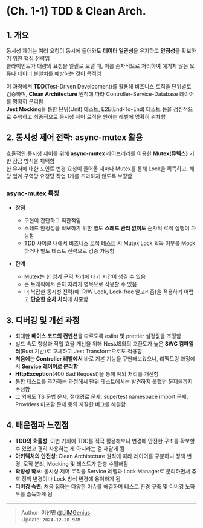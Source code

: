 # (Ch. 1-1) TDD & Clean Arch.

## 1. 개요

동시성 제어는 여러 요청이 동시에 들어와도 **데이터 일관성**을 유지하고 **안정성**을 확보하기 위한 핵심 전략임  
클라이언트가 대량의 요청을 일괄로 보낼 때, 이를 순차적으로 처리하여 예기치 않은 오류나 데이터 불일치를 예방하는 것이 목적임

이 과정에서 **TDD**(Test-Driven Development)를 활용해 비즈니스 로직을 단위별로 검증하며, **Clean Architecture** 원칙에 따라 Controller-Service-Database 레이어를 명확히 분리함  
**Jest Mocking**을 통한 단위(Unit) 테스트, E2E(End-To-End) 테스트 등을 점진적으로 수행하고 최종적으로 동시성 제어 로직을 원하는 레벨에 명확히 위치함

## 2. 동시성 제어 전략: async-mutex 활용

효율적인 동시성 제어를 위해 **async-mutex** 라이브러리를 이용한 **Mutex(뮤텍스)** 기반 잠금 방식을 채택함  
한 유저에 대한 포인트 변경 요청이 들어올 때마다 Mutex를 통해 Lock을 획득하고, 해당 임계 구역당 요청당 작업 1개를 초과하지 않도록 보장함

### async-mutex 특징

- **장점**
  - 구현이 간단하고 직관적임
  - 스레드 안정성을 확보하기 위한 별도 **스레드 관리 없이도** 순차적 로직 실행이 가능함
  - TDD 사이클 내에서 비즈니스 로직 테스트 시 Mutex Lock 획득 여부를 Mock하거나 별도 테스트 전략으로 검증 가능함

- **한계**
  - Mutex는 한 임계 구역 처리에 대기 시간이 생길 수 있음
  - 큰 트래픽에서 순차 처리가 병목으로 작용할 수 있음
  - 더 복잡한 동시성 전략(예: R/W Lock, Lock-free 알고리즘)을 적용하기 어렵고 **단순한 순차 처리**에 치중함

## 3. 디버깅 및 개선 과정

- 최대한 **베이스 코드의 컨벤션**을 따르도록 eslint 및 prettier 설정값을 조정함
- 빌드 속도 향상과 작업 효율 개선을 위해 NestJS와의 호환도가 높은 **SWC 컴파일러**(Rust 기반)로 교체하고 Jest Transform으로도 적용함
- **처음에는 Controller 레벨에서** 바로 기본 기능을 구현해보았으나, 리팩토링 과정에서 **Service 레이어로 분리함**
- **HttpException**(400 Bad Request)을 통해 예외 처리를 개선함
- 통합 테스트를 추가하는 과정에서 단위 테스트에서는 발견하지 못했던 문제들까지 수정함
- 그 외에도 TS 문법 문제, 절대경로 문제, supertest namespace import 문제, Providers 미포함 문제 등의 자잘한 버그를 해결함

## 4. 배운점과 느낀점

- **TDD의 효율성**: 이번 기회에 TDD를 적극 활용해보니 변경에 안전한 구조를 확보할 수 있었고 괜히 사용하는 게 아니라는 걸 깨닫게 됨
- **아키텍처의 안전성**: Clean Architecture 원칙에 따라 레이어를 구분하니 정책 변경, 로직 분리, Mocking 및 테스트가 한층 수월해짐
- **확장성 확보**: 동시성 제어 로직을 Service 레벨과 Lock Manager로 분리하면서 추후 정책 변경이나 Lock 방식 변경에 용이하게 됨
- **디버깅 숙련**: 처음 접하는 다양한 이슈를 해결하며 테스트 환경 구축 및 디버깅 노하우를 습득하게 됨

---

> Author: **이선민** [@LilMGenius](https://www.linkedin.com/in/lilmgenius/)<br>Update: **`2024-12-20 9AM`**

